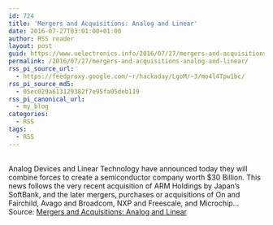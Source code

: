 ```yaml
---
id: 724
title: 'Mergers and Acquisitions: Analog and Linear'
date: 2016-07-27T03:01:00+01:00
author: RSS reader
layout: post
guid: https://www.uelectronics.info/2016/07/27/mergers-and-acquisitions-analog-and-linear/
permalink: /2016/07/27/mergers-and-acquisitions-analog-and-linear/
rss_pi_source_url:
  - https://feedproxy.google.com/~r/hackaday/LgoM/~3/mo4l4Tpw1bc/
rss_pi_source_md5:
  - 05ec029a613129382f7e95fa05deb119
rss_pi_canonical_url:
  - my_blog
categories:
  - RSS
tags:
  - RSS
---
```

&#013;  
Analog Devices and Linear Technology have announced today they will combine forces to create a semiconductor company worth $30 Billion. This news follows the very recent acquisition of ARM Holdings by Japan’s SoftBank, and the later mergers, purchases or acquisitions of On and Fairchild, Avago and Broadcom, NXP and Freescale, and Microchip…&#013;  
Source: <a href="https://feedproxy.google.com/~r/hackaday/LgoM/~3/mo4l4Tpw1bc/" target="_blank">Mergers and Acquisitions: Analog and Linear</a>